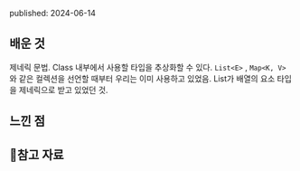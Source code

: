 published: 2024-06-14

## 배운 것
제네릭 문법.
Class 내부에서 사용할 타입을 추상화할 수 있다.
`List<E>` , `Map<K, V>` 와 같은 컬렉션을 선언할 때부터 우리는 이미 사용하고 있었음.
List가 배열의 요소 타입을 제네릭으로 받고 있었던 것.



## 느낀 점 

## 참고 자료